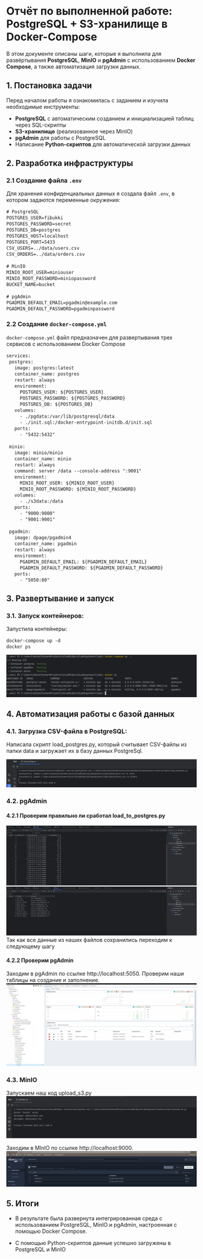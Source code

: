 # Отчёт по выполненной работе: PostgreSQL + S3-хранилище в Docker-Compose

В этом документе описаны шаги, которые я выполнила для развёртывания **PostgreSQL**, **MinIO** и **pgAdmin** с использованием **Docker Compose**, а также автоматизация загрузки данных.

## 1. Постановка задачи

Перед началом работы я ознакомилась с заданием и изучила необходимые инструменты:
- **PostgreSQL** с автоматическим созданием и инициализацией таблиц через SQL-скрипты
- **S3-хранилище** (реализованное через MinIO)
- **pgAdmin** для работы с PostgreSQL
- Написание **Python-скриптов** для автоматической загрузки данных

## 2. Разработка инфраструктуры

### 2.1 Создание файла `.env`

Для хранения конфиденциальных данных я создала файл `.env`, в котором задаются переменные окружения:

```env
# PostgreSQL
POSTGRES_USER=fibukki
POSTGRES_PASSWORD=secret
POSTGRES_DB=postgres
POSTGRES_HOST=localhost
POSTGRES_PORT=5433
CSV_USERS=../data/users.csv
CSV_ORDERS=../data/orders.csv

# MinIO
MINIO_ROOT_USER=miniouser
MINIO_ROOT_PASSWORD=miniopassword
BUCKET_NAME=bucket

# pgAdmin
PGADMIN_DEFAULT_EMAIL=pgadmin@example.com
PGADMIN_DEFAULT_PASSWORD=pgadminpassword

```
### 2.2 Создание `docker-compose.yml`
 `docker-compose.yml` файл предназначен для развертывания трех сервисов с использованием Docker Compose
 ```
services:
  postgres:
    image: postgres:latest
    container_name: postgres
    restart: always
    environment:
      POSTGRES_USER: ${POSTGRES_USER}
      POSTGRES_PASSWORD: ${POSTGRES_PASSWORD}
      POSTGRES_DB: ${POSTGRES_DB}
    volumes:
      - ./pgdata:/var/lib/postgresql/data
      - ./init.sql:/docker-entrypoint-initdb.d/init.sql
    ports:
      - "5432:5432"

  minio:
    image: minio/minio
    container_name: minio
    restart: always
    command: server /data --console-address ":9001"
    environment:
      MINIO_ROOT_USER: ${MINIO_ROOT_USER}
      MINIO_ROOT_PASSWORD: ${MINIO_ROOT_PASSWORD}
    volumes:
      - ./s3data:/data
    ports:
      - "9000:9000"
      - "9001:9001"

  pgadmin:
    image: dpage/pgadmin4
    container_name: pgadmin
    restart: always
    environment:
      PGADMIN_DEFAULT_EMAIL: ${PGADMIN_DEFAULT_EMAIL}
      PGADMIN_DEFAULT_PASSWORD: ${PGADMIN_DEFAULT_PASSWORD}
    ports:
      - "5050:80"
 ```
## 3. Развертывание и запуск
### 3.1. Запуск контейнеров:
Запустила контейнеры:

```
docker-compose up -d
docker ps
```

![](..\screenshots\img.png)

## 4. Автоматизация работы с базой данных
### 4.1. Загрузка CSV-файла в PostgreSQL:
Написала скрипт load_postgres.py, который считывает CSV-файлы из папки data и загружает их в базу данных PostgreSql.

![](..\screenshots\img_4.png)

### 4.2. pgAdmin
#### 4.2.1 Проверим правильно ли сработал load_to_postgres.py
![](..\screenshots\img_2.png)
![](..\screenshots\img_3.png)
Так как все данные из наших файлов сохранились переходим к следующему шагу
#### 4.2.2 Проверим pgAdmin
Заходим в pgAdmin по ссылке http://localhost:5050. Проверим наши таблицы на создание и заполнение.
![](..\screenshots\img_1.png)

### 4.3. MinIO
Запускаем наш код upload_s3.py
![](..\screenshots\img_5.png)

Заходим в MInIO по ссылке http://localhost:9000. 
![](..\screenshots\img_6.png)

## 5. Итоги
- В результате была развернута интегрированная среда с использованием PostgreSQL, MinIO и pgAdmin, настроенная с помощью Docker Compose. 

- С помощью Python-скриптов данные успешно загружены в PostgreSQL и MinIO